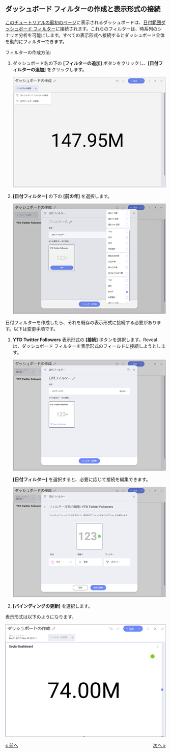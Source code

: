 ## ダッシュボード フィルターの作成と表示形式の接続 

[このチュートリアルの最初のページ](social-dashboard-tutorial.html)に表示されるダッシュボードは、[日付範囲ダッシュボード フィルター](date-range-filter.html)に接続されます。これらのフィルターは、時系列のシナリオ分析を可能にします。すべての表示形式へ接続するとダッシュボード全体を動的にフィルターできます。

フィルターの作成方法:

1.  ダッシュボード名の下の **[フィルターの追加]** ボタンをクリックし、**[日付フィルターの追加]** をクリックします。
    
    ![AddDateFilterDashboard\_All](images/AddDateFilterDashboard_All.png)



2.  **[日付フィルター]** の下の **[前の年]** を選択します。
    
    ![AddLastYearFilter\_All](images/AddLastYearFilter_All.png)

日付フィルターを作成したら、それを既存の表示形式に接続する必要があります。以下は変更手順です。

1.  **YTD Twitter Followers** 表示形式の **[接続]** ボタンを選択します。Reveal は、ダッシュボード フィルターを表示形式のフィールドに接続しようとします。
    
    ![SocialDateFilterConnected\_All](images/SocialDateFilterConnected_All.png)
    
    **[日付フィルター]** を選択すると、必要に応じて接続を編集できます。
    
    ![EditFilterConnection\_All](images/EditFilterConnection_All.png)



2.  **[バインディングの更新]** を選択します。

表示形式は以下のようになります。

![SocialDateFilterConnectedFirstVisualization\_All](images/SocialDateFilterConnectedFirstVisualization_All.png)

<style>
.previous {
    text-align: left
}

.next {
    float: right
}

</style>

<a href="social-selecting-data-visualization.md" class="previous">&laquo; 前へ</a>
<a href="social-applying-theme.md" class="next">次へ &raquo;</a>